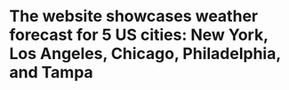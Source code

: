 # The website showcases weather forecast for 5 US cities: New York, Los Angeles, Chicago, Philadelphia, and Tampa

